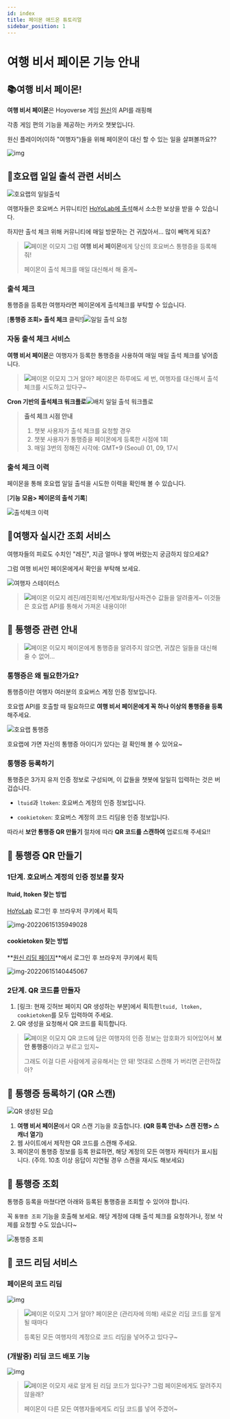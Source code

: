 ```yaml
---
id: index
title: 페이몬 애드온 튜토리얼
sidebar_position: 1
---
```


# 여행 비서 페이몬 기능 안내

## 📚여행 비서 페이몬!

**여행 비서 페이몬**은 Hoyoverse 게임 [원신](https://genshin.hoyoverse.com/ko/)의 API를 래핑해

각종 게임 편의 기능을 제공하는 카카오 챗봇입니다.

원신 플레이어(이하 "여행자")들을 위해 페이몬이 대신 할 수 있는 일을 살펴볼까요??

![img](resources\channel_profile.png)

## 📗호요랩 일일 출석 관련 서비스

![호요랩의 일일출석](resources\hoyolab_dailycheckin.png)

여행자들은 호요버스 커뮤니티인 [HoYoLab에 출석](https://webstatic-sea.mihoyo.com/ys/event/signin-sea/index.html?act_id=e202102251931481)해서 소소한 보상을 받을 수 있습니다.

하지만 출석 체크 위해 커뮤니티에 매일 방문하는 건 귀찮아서... 많이 빼먹게 되죠?

> ![페이몬 이모지](resources\paimon_emoji.png) 그럼 **여행 비서 페이몬**에게 당신의 호요버스 통행증을 등록해 줘!
>
> 페이몬이 출석 체크를 매일 대신해서 해 줄게~

### 출석 체크

통행증을 등록한 여행자라면 페이몬에게 출석체크를 부탁할 수 있습니다.

[**통행증 조회> 출석 체크** 클릭!]![일일 출석 요청](resources\ui_dailycheck.png)

### 자동 출석 체크 서비스

**여행 비서 페이몬**은 여행자가 등록한 통행증을 사용하여 매일 매일 출석 체크를 넣어줍니다.

> ![페이몬 이모지](resources\paimon_emoji.png) 그거 알아? 페이몬은 하루에도 세 번, 여행자를 대신해서 출석 체크를 시도하고 있다구~

**Cron 기반의 출석체크 워크플로**![배치 일일 출석 워크플로](resources\batch_dailycheck_workflow.png)

> **출석 체크 시점 안내**
>
> 1. 챗봇 사용자가 출석 체크를 요청할 경우
> 2. 챗봇 사용자가 통행증을 페이몬에게 등록한 시점에 1회
> 3. 매일 3번의 정해진 시각에: GMT+9 (Seoul) 01, 09, 17시

### 출석 체크 이력

페이몬을 통해 호요랩 일일 출석을 시도한 이력을 확인해 볼 수 있습니다.

[**기능 모음> 페이몬의 출석 기록**]

![출석체크 이력](resources\ui_dailycheck_log.png)

## 📕여행자 실시간 조회 서비스

여행자들의 피로도 수치인 "레진", 지금 얼마나 쌓여 버렸는지 궁금하지 않으세요?

그럼 여행 비서인 페이몬에게서 확인을 부탁해 보세요.

![여행자 스테이터스](resources\ui_traveler_status.png)

> ![페이몬 이모지](resources\paimon_emoji.png) 레진/레진회복/선계보화/탐사파견수 값들을 알려줄게~ 이것들은 호요랩 API를 통해서 가져온 내용이야!

## 📘 통행증 관련 안내

> ![페이몬 이모지](resources\paimon_emoji.png) 페이몬에게 통행증을 알려주지 않으면, 귀찮은 일들을 대신해 줄 수 없어...

### 통행증은 왜 필요한가요?

통행증이란 여행자 여러분의 호요버스 계정 인증 정보입니다.

호요랩 API를 호출할 때 필요하므로 **여행 비서 페이몬에게 꼭 하나 이상의 통행증을 등록**해주세요.

![호요랩 통행증](resources\hoyolab_hoyopass.png)

호요랩에 가면 자신의 통행증 아이디가 있다는 걸 확인해 볼 수 있어요~

### 통행증 등록하기

통행증은 3가지 유저 인증 정보로 구성되며, 이 값들을 챗봇에 일일히 입력하는 것은 버겁습니다.

- `ltuid`과 `ltoken`: 호요버스 계정의 인증 정보입니다.

- `cookietoken`: 호요버스 계정의 코드 리딤용 인증 정보입니다.

따라서 **보안 통행증 QR 만들기** 절차에 따라 **QR 코드를 스캔하여** 업로드해 주세요!!

## 📘 통행증 QR 만들기

### 1단계. 호요버스 계정의 인증 정보를 찾자

#### ltuid, ltoken 찾는 방법

[HoYoLab](https://www.hoyolab.com/home) 로그인 후 브라우저 쿠키에서 획득

![img-20220615135949028](resources\ltuid_ltoken.png)

#### cookietoken 찾는 방법

**[원신 리딤 페이지](https://genshin.hoyoverse.com/ko/gift)**에서 로그인 후 브라우저 쿠키에서 획득

![img-20220615140445067](C:\Users\wnwoq\AppData\Roaming\Typora\typora-user-imgs\img-20220615140445067.png)

### 2단계. QR 코드를 만들자

1. [링크: 현재 깃허브 페이지 QR 생성하는 부분]에서 획득한`ltuid, ltoken, cookietoken`를 모두 입력하여 주세요.
2. QR 생성을 요청해서 QR 코드를 획득합니다.

> ![페이몬 이모지](resources\paimon_emoji.png) QR 코드에 담은 여행자의 인증 정보는 암호화가 되어있어서 **보안 통행증**이라고 부르고 있지~
>
> 그래도 이걸 다른 사람에게 공유해서는 안 돼! 멋대로 스캔해 가 버리면 곤란하잖아?

## 📘 통행증 등록하기 (QR 스캔)

![QR 생성된 모습](resources\ui_qrscan.png)

1. **여행 비서 페이몬**에서 QR 스캔 기능을 호출합니다. **(QR 등록 안내> 스캔 진행> 스캐너 열기)**
2. 웹 사이트에서 제작한 QR 코드를 스캔해 주세요.
3. 페이몬이 통행증 정보를 등록 완료하면, 해당 계정의 모든 여행자 캐릭터가 표시됩니다. (주의. 10초 이상 응답이 지연될 경우 스캔을 재시도 해보세요)

## 📘 통행증 조회

통행증 등록을 마쳤다면 아래와 등록된 통행증을 조회할 수 있어야 합니다.

꼭 `통행증 조회` 기능을 호출해 보세요. 해당 계정에 대해 출석 체크를 요청하거나, 정보 삭제를 요청할 수도 있습니다~

![통행증 조회](resources\ui_hoyopasses.png)

## :orange_book: 코드 리딤 서비스

### 페이몬의 코드 리딤

![img](resources\new_redeem_workflow.png)

> ![페이몬 이모지](resources\paimon_emoji.png) 그거 알아? 페이몬은 (관리자에 의해) 새로운 리딤 코드를 알게 될 때마다
>
> 등록된 모든 여행자의 계정으로 코드 리딤을 넣어주고 있다구~

### (개발중) 리딤 코드 배포 기능

![img](resources\new_user_redeem_workflow.png)

> ![페이몬 이모지](resources\paimon_emoji.png) 새로 알게 된 리딤 코드가 있다구? 그럼 페이몬에게도 알려주지 않을래?
>
> 페이몬이 다른 모든 여행자들에게도 리딤 코드를 넣어 주겠어~
